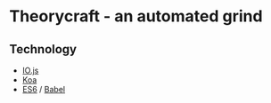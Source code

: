 # Theorycraft - an automated grind

## Technology
* [IO.js](https://iojs.org)
* [Koa](http://koajs.com)
* [ES6](http://git.io/es6features) / [Babel](https://babeljs.io)
